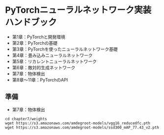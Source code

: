 # PyTorchニューラルネットワーク実装ハンドブック

- 第1章：PyTorchと開発環境    
- 第2章：PyTorchの基礎    
- 第3章：PyTorchを使ったニューラルネットワーク基礎    
- 第4章：畳み込みニューラルネットワーク    
- 第5章：リカレントニューラルネットワーク    
- 第6章：敵対的生成ネットワーク    
- 第7章：物体検出    
- 第8章〜11章：PyTorchのAPI    

## 準備

- 第7章：物体検出

```
cd chapter7/weights
wget https://s3.amazonaws.com/amdegroot-models/vgg16_reducedfc.pth
wget https://s3.amazonaws.com/amdegroot-models/ssd300_mAP_77.43_v2.pth
```


